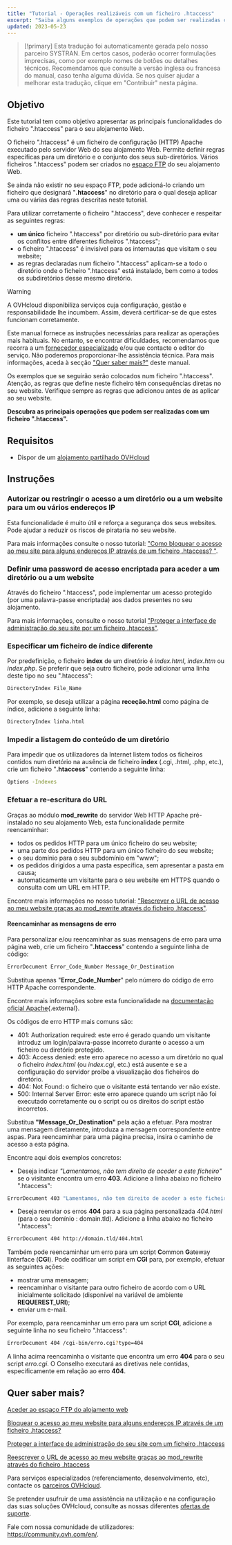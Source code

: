 ```yaml
---
title: "Tutorial - Operações realizáveis com um ficheiro .htaccess"
excerpt: "Saiba alguns exemplos de operações que podem ser realizadas com um ficheiro .htaccess"
updated: 2023-05-23
---
```


> [!primary]
> Esta tradução foi automaticamente gerada pelo nosso parceiro SYSTRAN. Em certos casos, poderão ocorrer formulações imprecisas, como por exemplo nomes de botões ou detalhes técnicos. Recomendamos que consulte a versão inglesa ou francesa do manual, caso tenha alguma dúvida. Se nos quiser ajudar a melhorar esta tradução, clique em "Contribuir" nesta página.
>

## Objetivo

Este tutorial tem como objetivo apresentar as principais funcionalidades do ficheiro ".htaccess" para o seu alojamento Web.

O ficheiro ".htaccess" é um ficheiro de configuração (HTTP) Apache executado pelo servidor Web do seu alojamento Web. Permite definir regras específicas para um diretório e o conjunto dos seus sub-diretórios. Vários ficheiros ".htaccess" podem ser criados no [espaço FTP](/pages/web_cloud/web_hosting/ftp_connection) do seu alojamento Web. 

Se ainda não existir no seu espaço FTP, pode adicioná-lo criando um ficheiro que designará "**.htaccess**" no diretório para o qual deseja aplicar uma ou várias das regras descritas neste tutorial.

Para utilizar corretamente o ficheiro ".htaccess", deve conhecer e respeitar as seguintes regras: 

- **um único** ficheiro ".htaccess" por diretório ou sub-diretório para evitar os conflitos entre diferentes ficheiros ".htaccess";
- o ficheiro ".htaccess" é invisível para os internautas que visitam o seu website;
- as regras declaradas num ficheiro ".htaccess" aplicam-se a todo o diretório onde o ficheiro ".htaccess" está instalado, bem como a todos os subdiretórios desse mesmo diretório.

> [!warning]
>
> A OVHcloud disponibiliza serviços cuja configuração, gestão e responsabilidade lhe incumbem. Assim, deverá certificar-se de que estes funcionam corretamente.
> 
> Este manual fornece as instruções necessárias para realizar as operações mais habituais. No entanto, se encontrar dificuldades, recomendamos que recorra a um [fornecedor especializado](/links/partner) e/ou que contacte o editor do serviço. Não poderemos proporcionar-lhe assistência técnica. Para mais informações, aceda à secção ["Quer saber mais?"](#go-further) deste manual.
>
> Os exemplos que se seguirão serão colocados num ficheiro ".htaccess". Atenção, as regras que define neste ficheiro têm consequências diretas no seu website. Verifique sempre as regras que adicionou antes de as aplicar ao seu website. 
> 

**Descubra as principais operações que podem ser realizadas com um ficheiro ".htaccess".**

## Requisitos

- Dispor de um [alojamento partilhado OVHcloud](/links/web/hosting)

## Instruções

### Autorizar ou restringir o acesso a um diretório ou a um website para um ou vários endereços IP

Esta funcionalidade é muito útil e reforça a segurança dos seus websites. Pode ajudar a reduzir os riscos de pirataria no seu website.

Para mais informações consulte o nosso tutorial: ["Como bloquear o acesso ao meu site para alguns endereços IP através de um ficheiro .htaccess? "](/pages/web_cloud/web_hosting/htaccess_how_to_block_a_specific_ip_address_from_accessing_your_website).

### Definir uma password de acesso encriptada para aceder a um diretório ou a um website

Através do ficheiro ".htaccess", pode implementar um acesso protegido (por uma palavra-passe encriptada) aos dados presentes no seu alojamento.

Para mais informações, consulte o nosso tutorial ["Proteger a interface de administração do seu site por um ficheiro .htaccess"](/pages/web_cloud/web_hosting/htaccess_protect_directory_by_password).

### Especificar um ficheiro de índice diferente

Por predefinição, o ficheiro **index** de um diretório é *index.html*, *index.htm* ou *index.php*. Se preferir que seja outro ficheiro, pode adicionar uma linha deste tipo no seu ".htaccess":

```bash
DirectoryIndex File_Name
```

Por exemplo, se deseja utilizar a página **receção.html** como página de índice, adicione a seguinte linha:

```bash
DirectoryIndex linha.html
```

### Impedir a listagem do conteúdo de um diretório

Para impedir que os utilizadores da Internet listem todos os ficheiros contidos num diretório na ausência de ficheiro **index** (.cgi, .html, .php, etc.), crie um ficheiro "**.htaccess**" contendo a seguinte linha:

```bash
Options -Indexes
```

### Efetuar a re-escritura do URL

Graças ao módulo **mod_rewrite** do servidor Web HTTP Apache pré-instalado no seu alojamento Web, esta funcionalidade permite reencaminhar:

- todos os pedidos HTTP para um único ficheiro do seu website;
- uma parte dos pedidos HTTP para um único ficheiro do seu website;
- o seu domínio para o seu subdomínio em "www";
- os pedidos dirigidos a uma pasta específica, sem apresentar a pasta em causa;
- automaticamente um visitante para o seu website em HTTPS quando o consulta com um URL em HTTP.

Encontre mais informações no nosso tutorial: ["Rescrever o URL de acesso ao meu website graças ao mod_rewrite através do ficheiro .htaccess"](/pages/web_cloud/web_hosting/htaccess_url_rewriting_using_mod_rewrite).

#### Reencaminhar as mensagens de erro

Para personalizar e/ou reencaminhar as suas mensagens de erro para uma página web, crie um ficheiro "**.htaccess**" contendo a seguinte linha de código:

```bash
ErrorDocument Error_Code_Number Message_Or_Destination
```

Substitua apenas "**Error_Code_Number**" pelo número do código de erro HTTP Apache correspondente. 

Encontre mais informações sobre esta funcionalidade na [documentação oficial Apache](https://httpd.apache.org/docs/trunk/en/custom-error.htmll){.external}.

Os códigos de erro HTTP mais comuns são:

- 401: Authorization required: este erro é gerado quando um visitante introduz um login/palavra-passe incorreto durante o acesso a um ficheiro ou diretório protegido.
- 403: Access denied: este erro aparece no acesso a um diretório no qual o ficheiro *index.html* (ou *index.cgi*, etc.) está ausente e se a configuração do servidor proíbe a visualização dos ficheiros do diretório.
- 404: Not Found: o ficheiro que o visitante está tentando ver não existe.
- 500: Internal Server Error: este erro aparece quando um script não foi executado corretamente ou o script ou os direitos do script estão incorretos.

Substitua **"Message_Or_Destination"** pela ação a efetuar. Para mostrar uma mensagem diretamente, introduza a mensagem correspondente entre aspas. Para reencaminhar para uma página precisa, insira o caminho de acesso a esta página. 

Encontre aqui dois exemplos concretos:

- Deseja indicar *"Lamentamos, não tem direito de aceder a este ficheiro"* se o visitante encontra um erro **403**. Adicione a linha abaixo no ficheiro ".htaccess":

```bash
ErrorDocument 403 "Lamentamos, não tem direito de aceder a este ficheiror"
```

- Deseja reenviar os erros **404** para a sua página personalizada *404.html* (para o seu domínio : domain.tld). Adicione a linha abaixo no ficheiro ".htaccess":

```bash
ErrorDocument 404 http://domain.tld/404.html
```

Também pode reencaminhar um erro para um script **C**ommon **G**ateway **I**Interface (**CGI**). Pode codificar um script em **CGI** para, por exemplo, efetuar as seguintes ações:
 
- mostrar uma mensagem;
- reencaminhar o visitante para outro ficheiro de acordo com o URL inicialmente solicitado (disponível na variável de ambiente **REQUEREST_URI**);
- enviar um e-mail.

Por exemplo, para reencaminhar um erro para um script **CGI**, adicione a seguinte linha no seu ficheiro ".htaccess":

```bash
ErrorDocument 404 /cgi-bin/erro.cgi?type=404
```

A linha acima reencaminha o visitante que encontra um erro **404** para o seu script *erro.cgi*. O Conselho executará as diretivas nele contidas, especificamente em relação ao erro **404**.

## Quer saber mais? <a name="go-further"></a>

[Aceder ao espaço FTP do alojamento web](/pages/web_cloud/web_hosting/ftp_connection)

[Bloquear o acesso ao meu website para alguns endereços IP através de um ficheiro .htaccess?](/pages/web_cloud/web_hosting/htaccess_how_to_block_a_specific_ip_address_from_accessing_your_website)

[Proteger a interface de administração do seu site com um ficheiro .htaccess](/pages/web_cloud/web_hosting/htaccess_protect_directory_by_password)

[Reescrever o URL de acesso ao meu website graças ao mod_rewrite através do ficheiro .htaccess](/pages/web_cloud/web_hosting/htaccess_url_rewriting_using_mod_rewrite)

Para serviços especializados (referenciamento, desenvolvimento, etc), contacte os [parceiros OVHcloud](/links/partner).

Se pretender usufruir de uma assistência na utilização e na configuração das suas soluções OVHcloud, consulte as nossas diferentes [ofertas de suporte](/links/support).

Fale com nossa comunidade de utilizadores: <https://community.ovh.com/en/>. 